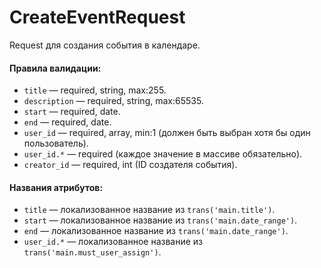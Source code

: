 # CreateEventRequest

Request для создания события в календаре.

#### Правила валидации:

* `title` — required, string, max:255.
* `description` — required, string, max:65535.
* `start` — required, date.
* `end` — required, date.
* `user_id` — required, array, min:1 (должен быть выбран хотя бы один пользователь).
* `user_id.*` — required (каждое значение в массиве обязательно).
* `creator_id` — required, int (ID создателя события).

#### Названия атрибутов:

* `title` — локализованное название из `trans('main.title')`.
* `start` — локализованное название из `trans('main.date_range')`.
* `end` — локализованное название из `trans('main.date_range')`.
* `user_id.*` — локализованное название из `trans('main.must_user_assign')`.

